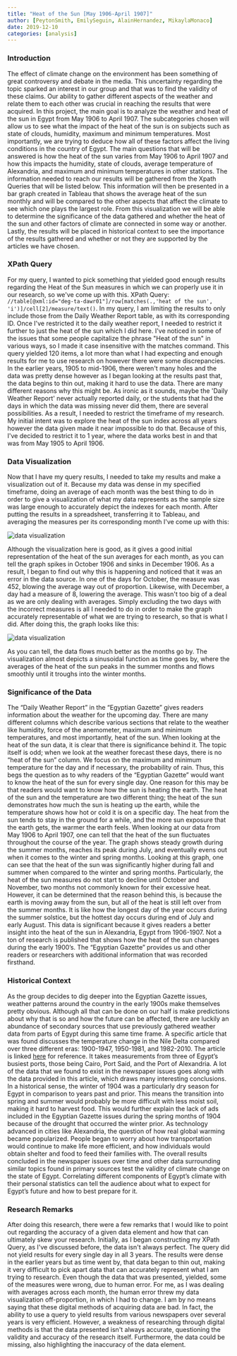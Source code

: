 ```yaml
---
title: "Heat of the Sun [May 1906-April 1907]"
author: [PeytonSmith, EmilySeguin, AlainHernandez, MikaylaMonaco]
date: 2019-12-10
categories: [analysis]
---
```

### Introduction

The effect of climate change on the environment has been something of great controversy and debate in the media. This uncertainty regarding the topic sparked an interest in our group and that was to find the validity of these claims. Our ability to gather different aspects of the weather and relate them to each other was crucial in reaching the results that were acquired. In this project, the main goal is to analyze the weather and heat of the sun in Egypt from May 1906 to April 1907. The subcategories chosen will allow us to see what the impact of the heat of the sun is on subjects such as state of clouds, humidity, maximum and minimum temperatures. Most importantly, we are trying to deduce how all of these factors affect the living conditions in the country of Egypt. The main questions that will be answered is how the heat of the sun varies from May 1906 to April 1907 and how this impacts the humidity, state of clouds, average temperature of Alexandria, and maximum and minimum temperatures in other stations.  The information needed to reach our results will be gathered from the Xpath Queries that will be listed below. This information will then be presented in a bar graph created in Tableau that shows the average heat of the sun monthly and will be compared to the other aspects that affect the climate to see which one plays the largest role. From this visualization we will be able to determine the significance of the data gathered and whether the heat of the sun and other factors of climate are connected in some way or another. Lastly, the results will be placed in historical context to see the importance of the results gathered and whether or not they are supported by the articles we have chosen.

### XPath Query

For my query, I wanted to pick something that yielded good enough results regarding the Heat of the Sun measures in which we can properly use it in our research, so we've come up with this. XPath Query: `//table[@xml:id="deg-ta-dawr01"]/row[matches(.,'heat of the sun', 'i')]/cell[2]/measure/text()`. In my query, I am limiting the results to only include those from the Daily Weather Report table, as with its corresponding ID. Once I've restricted it to the daily weather report, I needed to restrict it further to just the heat of the sun which I did here. I've noticed in some of the issues that some people capitalize the phrase "Heat of the sun" in various ways, so I made it case insensitive with the matches command. This query yielded 120 items, a lot more than what I had expecting and enough results for me to use research on however there were some discrepancies. In the earlier years, 1905 to mid-1906, there weren't many holes and the data was pretty dense however as I began looking at the results past that, the data begins to thin out, making it hard to use the data. There are many different reasons why this might be. As ironic as it sounds, maybe the 'Daily Weather Report' never actually reported daily, or the students that had the days in which the data was missing never did them, there are several possibilities. As a result, I needed to restrict the timeframe of my research. My initial intent was to explore the heat of the sun index across all years however the data given made it near impossible to do that. Because of this, I've decided to restrict it to 1 year, where the data works best in and that was from May 1905 to April 1906.

### Data Visualization

Now that I have my query results, I needed to take my results and make a visualization out of it. Because my data was dense in my specified timeframe, doing an average of each month was the best thing to do in order to give a visualization of what my data represents as the sample size was large enough to accurately depict the indexes for each month. After putting the results in a spreadsheet, transferring it to Tableau, and averaging the measures per its corresponding month I've come up with this:

![data visualization](datavisualization1.jpg "Initial Bar Graph of Heat of the Sun Averages for each month.")

Although the visualization here is good, as it gives a good initial representation of the heat of the sun averages for each month, as you can tell the graph spikes in October 1906 and sinks in December 1906. As a result, I began to find out why this is happening and noticed that it was an error in the data source. In one of the days for October, the measure was 452, blowing the average way out of proportion. Likewise, with December, a day had a measure of 8, lowering the average. This wasn't too big of a deal as we are only dealing with averages. Simply excluding the two days with the incorrect measures is all I needed to do in order to make the graph accurately representable of what we are trying to research, so that is what I did. After doing this, the graph looks like this: 

![data visualization](datavisualization.jpg "Revised Bar Graph of Heat of the Sun Averages for each month.")

As you can tell, the data flows much better as the months go by. The visualization almost depicts a sinusoidal function as time goes by, where the averages of the heat of the sun peaks in the summer months and flows smoothly until it troughs into the winter months.

### Significance of the Data

The “Daily Weather Report” in the “Egyptian Gazette” gives readers information about the weather for the upcoming day. There are many different columns which describe various sections that relate to the weather like humidity, force of the anemometer, maximum and minimum temperatures, and most importantly, heat of the sun. When looking at the heat of the sun data, it is clear that there is significance behind it. The topic itself is odd; when we look at the weather forecast these days, there is no “heat of the sun” column. We focus on the maximum and minimum temperature for the day and if necessary, the probability of rain. Thus, this begs the question as to why readers of the “Egyptian Gazette” would want to know the heat of the sun for every single day. One reason for this may be that readers would want to know how the sun is heating the earth. The heat of the sun and the temperature are two different thing; the heat of the sun demonstrates how much the sun is heating up the earth, while the temperature shows how hot or cold it is on a specific day. The heat from the sun tends to stay in the ground for a while, and the more sun exposure that the earth gets, the warmer the earth feels. When looking at our data from May 1906 to April 1907, one can tell that the heat of the sun fluctuates throughout the course of the year. The graph shows steady growth during the summer months, reaches its peak during July, and eventually evens out when it comes to the winter and spring months.  Looking at this graph, one can see that the heat of the sun was significantly  higher during fall and summer when compared to the winter and spring months. Particularly, the heat of the sun measures do not start to decline until October and November, two months not commonly known for their excessive heat. However, it can be determined that the reason behind this, is because the earth is moving away from the sun, but all of the heat is still left over from the summer months. It is like how the longest day of the year occurs during the summer solstice, but the hottest day occurs during end of July and early August.  This data is significant because it gives readers a better insight into the heat of the sun in Alexandria, Egypt from 1906-1907. Not a ton of research is published that shows how the heat of the sun changes during the early 1900’s. The “Egyptian Gazette” provides us and other readers or researchers with additional information that was recorded firsthand. 

### Historical Context

As the group decides to dig deeper into the Egyptian Gazette issues, weather patterns around the country in the early 1900s make themselves pretty obvious. Although all that can be done on our half is make predictions about why that is so and how the future can be affected, there are luckily an abundance of secondary sources that use previously gathered weather data from parts of Egypt during this same time frame. A specific article that was found discusses the temperature change in the Nile Delta compared over three different eras: 1900-1947, 1950-1981, and 1982-2010. The article is linked [here](https://www.researchgate.net/publication/303018027_Temperature_trend_over_Nile_Delta_Egypt_during_20th_Century) for reference. It takes measurements from three of Egypt’s busiest ports, those being Cairo, Port Said, and the Port of Alexandria. A lot of the data that we found to exist in the newspaper issues goes along with the data provided in this article, which draws many interesting conclusions. In a historical sense, the winter of 1904 was a particularly dry season for Egypt in comparison to years past and prior. This means the transition into spring and summer would probably be more difficult with less moist soil, making it hard to harvest food. This would further explain the lack of ads included in the Egyptian Gazette issues during the spring months of 1904 because of the drought that occurred the winter prior. As technology advanced in cities like Alexandria, the question of how real global warming became popularized. People began to worry about how transportation would continue to make life more efficient, and how individuals would obtain shelter and food to feed their families with. The overall results concluded in the newspaper issues over time and other data surrounding similar topics found in primary sources test the validity of climate change on the state of Egypt. Correlating different components of Egypt’s climate with their personal statistics can tell the audience about what to expect for Egypt’s future and how to best prepare for it. 

### Research Remarks

After doing this research, there were a few remarks that I would like to point out regarding the accuracy of a given data element and how that can ultimately skew your research. Initially, as I began constructing my XPath Query, as I've discussed before, the data isn't always perfect. The query did not yield results for every single day in all 3 years. The results were dense in the earlier years but as time went by, that data began to thin out, making it very difficult to pick apart data that can accurately represent what I am trying to research. Even though the data that was presented, yielded, some of the measures were wrong, due to human error. For me, as I was dealing with averages across each month, the human error threw my data visualization off-proportion, in which I had to change. I am by no means saying that these digital methods of acquiring data are bad. In fact, the ability to use a query to yield results from various newspapers over several years is very efficient. However, a weakness of researching through digital methods is that the data presented isn't always accurate, questioning the validity and accuracy of the research itself. Furthermore, the data could be missing, also highlighting the inaccuracy of the data element.